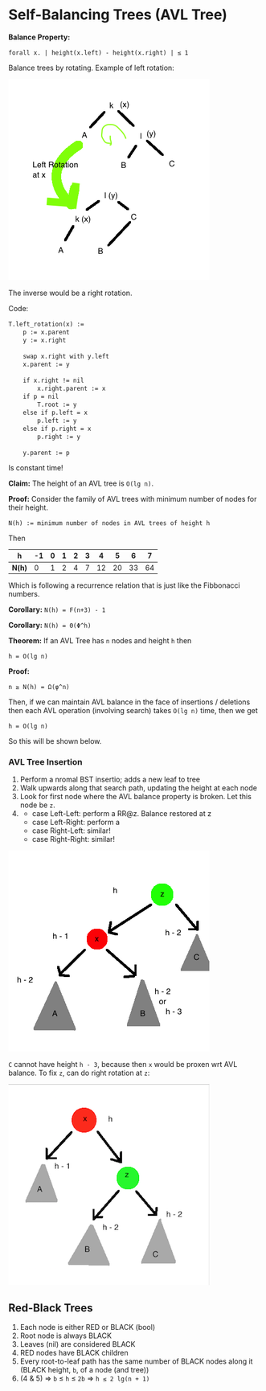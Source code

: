 # Self-Balancing Trees (AVL Tree)

**Balance Property:**

    forall x. | height(x.left) - height(x.right) | ≤ 1

Balance trees by rotating. Example of left rotation:

![](assets/images/BalancedTrees_rotation01.png)

The inverse would be a right rotation.

Code:

    T.left_rotation(x) :=
        p := x.parent
        y := x.right

        swap x.right with y.left
        x.parent := y

        if x.right != nil
            x.right.parent := x
        if p = nil
            T.root := y
        else if p.left = x
            p.left := y
        else if p.right = x
            p.right := y

        y.parent := p

Is constant time!

**Claim:** The height of an AVL tree is `O(lg n)`.

**Proof:** Consider the family of AVL trees with minimum number of nodes for their height.
    
    N(h) := minimum number of nodes in AVL trees of height h

Then

| **h**  | -1| 0 | 1 | 2 | 3 | 4 | 5 | 6 | 7 |
|--------|---|---|---|---|---|---|---|---|---|
|**N(h)**| 0 | 1 | 2 | 4 | 7 | 12| 20| 33| 64|

Which is following a recurrence relation that is just like the Fibbonacci numbers.

**Corollary:** `N(h) = F(n+3) - 1`

**Corollary:** `N(h) = Θ(Φ^h)`

**Theorem:** If an AVL Tree has `n` nodes and height `h` then
    
    h = O(lg n)

**Proof:**
    
    n ≥ N(h) = Ω(φ^n)

Then, if we can maintain AVL balance in the face of insertions / deletions then each AVL operation (involving search) takes `O(lg n)` time, then we get
    
    h = O(lg n)

So this will be shown below.

### AVL Tree Insertion

1. Perform a nromal BST insertio; adds a new leaf to tree
2. Walk upwards along that search path, updating the height at each node
3. Look for first node where the AVL balance property is broken. Let this node be `z`.
4.
    * case Left-Left: perform a RR@z. Balance restored at z
    * case Left-Right: perform a 
    * case Right-Left: similar!
    * case Right-Right: similar!


![](assets/images/BalancedTrees02.png)

`C` cannot have height `h - 3`, because then `x` would be proxen wrt AVL balance. To fix `z`, can do right rotation at `z`:

![](assets/images/BalancedTrees03.png)

## Red-Black Trees

1. Each node is either RED or BLACK (bool)
2. Root node is always BLACK
3. Leaves (nil) are considered BLACK
4. RED nodes have BLACK children
5. Every root-to-leaf path has the same number of BLACK nodes along it (BLACK height, `b`, of a node (and tree))
6. (4 & 5) => `b` ≤ `h` ≤ `2b` => `h ≤ 2 lg(n + 1)`